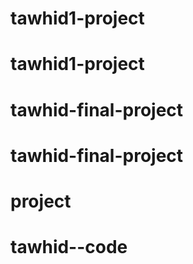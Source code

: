 # tawhid1-project
# tawhid1-project
# tawhid-final-project
# tawhid-final-project
# project
# tawhid--code
